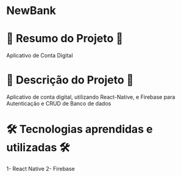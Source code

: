 # NewBank

# 📄 Resumo do Projeto 📄

Aplicativo de Conta Digital

# 📖 Descrição do Projeto 📖 

Aplicativo de conta digital, utilizando React-Native, e Firebase para Autenticação e CRUD de Banco de dados

# 🛠️ Tecnologias aprendidas e utilizadas 🛠️

1- React Native
2- Firebase


